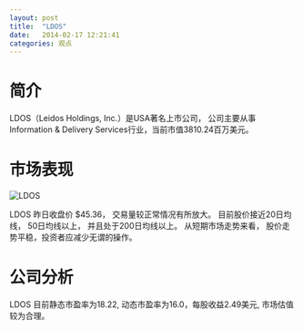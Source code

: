```yaml
---
layout: post
title:  "LDOS"
date:   2014-02-17 12:21:41
categories: 观点
---
```


# 简介
LDOS（Leidos Holdings, Inc.）是USA著名上市公司，
公司主要从事Information & Delivery Services行业，当前市值3810.24百万美元。

# 市场表现

![LDOS](http://finviz.com/chart.ashx?t=LDOS&ty=c&ta=1&p=d&s=l)

LDOS 昨日收盘价 $45.36，
交易量较正常情况有所放大。
目前股价接近20日均线，
50日均线以上，
并且处于200日均线以上。
从短期市场走势来看，
股价走势平稳，投资者应减少无谓的操作。

# 公司分析
LDOS 目前静态市盈率为18.22, 动态市盈率为16.0，每股收益2.49美元,
市场估值较为合理。
